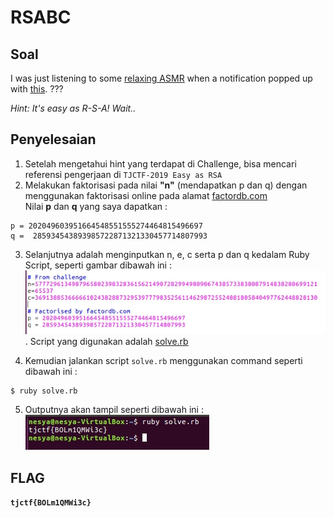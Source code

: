 # RSABC

## Soal 
I was just listening to some [relaxing ASMR](https://youtu.be/J2g3lvNkAfI) when a notification popped up with [this](https://static.tjctf.org/68f148e8d4b5ceb8f9fa6da568db024c28b80b55891fba49880b76b35d436114_rsa.txt).
???

_Hint: 
It's easy as R-S-A! Wait.._

## Penyelesaian
1. Setelah mengetahui hint yang terdapat di Challenge, bisa mencari referensi pengerjaan di `TJCTF-2019 Easy as RSA`
2. Melakukan faktorisasi pada nilai __"n"__ (mendapatkan p dan q) dengan menggunakan faktorisasi online pada alamat [factordb.com](http://factordb.com/)
<br> Nilai __p__ dan __q__ yang saya dapatkan :
```
p = 202049603951664548551555274464815496697
q =  285934543893985722871321330457714807993
```
3. Selanjutnya adalah menginputkan n, e, c serta p dan q kedalam Ruby Script, seperti gambar dibawah ini :
![](https://github.com/NesyaKurnia/TJCTF_2020_05311840000009/blob/master/Cryptography/RSABC/code.jpg). Script yang digunakan adalah [solve.rb](https://github.com/NesyaKurnia/TJCTF_2020_05311840000009/blob/master/Cryptography/RSABC/solve.rb)

4. Kemudian jalankan script `solve.rb` menggunakan command seperti dibawah ini :
```
$ ruby solve.rb
```
5. Outputnya akan tampil seperti dibawah ini :
![](https://github.com/NesyaKurnia/TJCTF_2020_05311840000009/blob/master/Cryptography/RSABC/output.jpg)

## FLAG
__`tjctf{BOLm1QMWi3c}`__